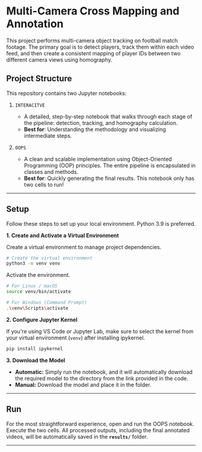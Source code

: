 
# Multi-Camera Cross Mapping and Annotation

This project performs multi-camera object tracking on football match footage. The primary goal is to detect players, track them within each video feed, and then create a consistent mapping of player IDs between two different camera views using homography.

[](https://drive.google.com/file/d/1mHkfg7uMtfYaxyP3l5c6Or1MGDqXeMvk/view?usp=sharing)
-----

## Project Structure

This repository contains two  Jupyter notebooks:

1.  `INTERACITVE`

      * A detailed, step-by-step notebook that walks through each stage of the pipeline: detection, tracking, and homography calculation.
      * **Best for**: Understanding the methodology and visualizing intermediate steps.

2.  `OOPS`
      * A clean and scalable implementation using Object-Oriented Programming (OOP) principles. The entire pipeline is encapsulated in classes and methods.
      * **Best for**: Quickly generating the final results. This notebook only has two cells to run\!

-----

## Setup

Follow these steps to set up your local environment. Python 3.9 is preferred.

**1. Create and Activate a Virtual Environment**

Create a virtual environment to manage project dependencies.

```bash
# Create the virtual environment
python3 -m venv venv
```

Activate the environment.

```bash
# For Linux / macOS
source venv/bin/activate

# For Windows (Command Prompt)
.\venv\Scripts\activate
```

**2. Configure Jupyter Kernel**

If you're using VS Code or Jupyter Lab, make sure to select the kernel from your virtual environment (`venv`) after installing ipykernel. 

```bash
pip install ipykernel
```

**3. Download the Model**

  * **Automatic:** Simply run the notebook, and it will automatically download the required model to the directory from the link provided in the code.
  * **Manual:** Download the model and place it in the folder.

-----

## Run

  For the most straightforward experience, open and run the OOPS notebook.
  Execute the two cells.
  All processed outputs, including the final annotated videos, will be automatically saved in the **`results/`** folder.

-----
